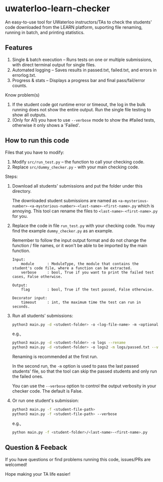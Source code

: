 # uwaterloo-learn-checker
An easy-to-use tool for UWaterloo instructors/TAs to check the students' code downloaded from the LEARN platform, suporting file renaming, running in batch, and printing statistics. 

## Features

1. Single & batch execution – Runs tests on one or multiple submissions, with direct terminal output for single files.
2. Automated logging – Saves results in passed.txt, failed.txt, and errors in errorlog.txt.
3. Progress & stats – Displays a progress bar and final pass/fail/error counts.

Know problem(s)

1. If the student code got runtime error or timeout, the log in the bulk running does not show the entire output. Run the single file testing to show all outputs.
2. (Only for A1) you have to use `--verbose` mode to show the #failed tests, otherwise it only shows a 'Failed'.


## How to run this code

Files that you have to modify:

1. Modify `src/run_test.py` – the function to call your checking code.
2. Replace `src/dummy_checker.py` - with your main checking code.


Steps:

1. Download all students' submissions and put the folder under this directory.

    The downloaded student submissions are named as `<a-mysterious-number>-<a-mysterious-number>-<last-name>-<first-name>.py` which is annoying. This tool can rename the files to `<last-name>-<first-name>.py` for you.

2. Replace the code in file `run_test.py` with your checking code. You may find the example `dummy_checker.py` as an example.

    Remember to follow the input output format and do not change the function / file names, or it won't be able to be imported by the main function.

    ```
    Input:
        module      : ModuleType, the module that contains the student's code file, where a function can be extracted.
        verbose     : bool, True if you want to print the failed test cases, False otherwise.

    Output: 
        flag        : bool, True if the test passed, False otherwise.

    Decorator input: 
        timeout     : int, the maximum time the test can run in seconds. 
    ```

3. Run all students' submissions:

    ```bash
    python3 main.py -d <student-folder> -o <log-file-name> -m <optional-roster-last-passed> --rename
    ```

    e.g.,

    ```bash
    python3 main.py -d <student-folder> -o logs --rename
    python3 main.py -d <student-folder> -o logs2 -m logs/passed.txt --verbose
    ```

    Renaming is recommended at the first run.

    In the second run, the `-m` option is used to pass the last passed students' file, so that the tool can skip the passed students and only run the failed ones.

    You can use the `--verbose` option to control the output verbosity in your checker code. The default is False.

4. Or run one student's submission:

    ```bash
    python3 main.py -f <student-file-path>
    python3 main.py -f <student-file-path> --verbose
    ```

    e.g.,

    ```bash
    python main.py -f <student-folder>/<last-name>-<first-name>.py
    ```

## Question & Feeback

If you have questions or find problems running this code, issues/PRs are welcomed! 

Hope making your TA life easier!
